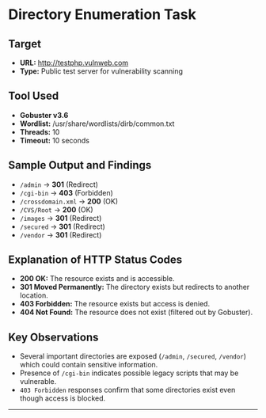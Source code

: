 # Directory Enumeration Task

## Target
- **URL:** http://testphp.vulnweb.com  
- **Type:** Public test server for vulnerability scanning

## Tool Used
- **Gobuster v3.6**  
- **Wordlist:** /usr/share/wordlists/dirb/common.txt  
- **Threads:** 10  
- **Timeout:** 10 seconds  

## Sample Output and Findings
- `/admin` → **301** (Redirect)  
- `/cgi-bin` → **403** (Forbidden)  
- `/crossdomain.xml` → **200** (OK)  
- `/CVS/Root` → **200** (OK)  
- `/images` → **301** (Redirect)  
- `/secured` → **301** (Redirect)  
- `/vendor` → **301** (Redirect)  

## Explanation of HTTP Status Codes
- **200 OK:** The resource exists and is accessible.  
- **301 Moved Permanently:** The directory exists but redirects to another location.  
- **403 Forbidden:** The resource exists but access is denied.  
- **404 Not Found:** The resource does not exist (filtered out by Gobuster).  

## Key Observations
- Several important directories are exposed (`/admin`, `/secured`, `/vendor`) which could contain sensitive information.
- Presence of `/cgi-bin` indicates possible legacy scripts that may be vulnerable.
- `403 Forbidden` responses confirm that some directories exist even though access is blocked.

---
